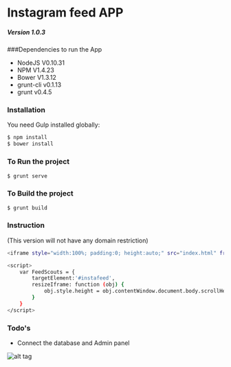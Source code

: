 # Instagram feed APP
##### Version 1.0.3

###Dependencies to run the App

  - NodeJS V0.10.31
  - NPM V1.4.23
  - Bower V1.3.12
  - grunt-cli v0.1.13
  - grunt v0.4.5

### Installation

You need Gulp installed globally:

```sh
$ npm install
$ bower install
```
### To Run the project
```sh
$ grunt serve
```
### To Build the project
```sh
$ grunt build
```
### Instruction
(This version will not have any domain restriction)
```sh
<iframe style="width:100%; padding:0; height:auto;" src="index.html" frameborder="0" scrolling="no" onload='javascript:FeedScouts.resizeIframe(this);'></iframe>
```
```sh
<script>
    var FeedScouts = {
        targetElement:'#instafeed',
        resizeIframe: function (obj) {
            obj.style.height = obj.contentWindow.document.body.scrollHeight + 'px';
        }
    }
</script>
```


### Todo's

 - Connect the database and Admin panel

![alt tag](http://www.leojavier.com/assets/images/leojavier-logo-solid.png)
